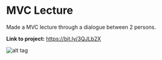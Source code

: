 # MVC Lecture 
Made a MVC lecture through a dialogue between 2 persons.

**Link to project:** https://bit.ly/3QJLb2X

![alt tag](https://codigofacilito.com/photo_generales_store/29.jpg)
